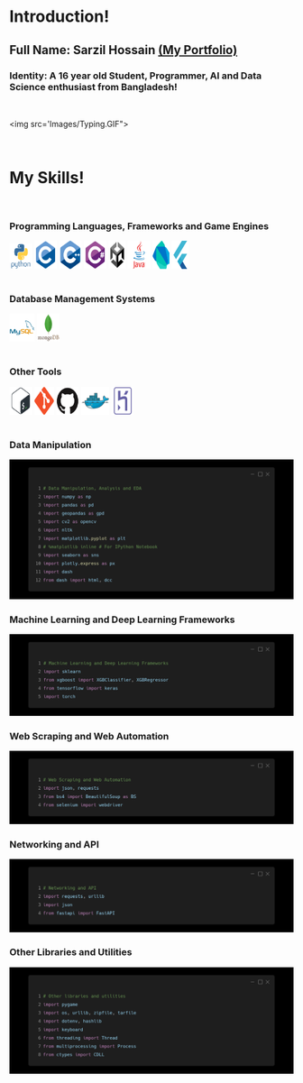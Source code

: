 # Introduction!
## Full Name: Sarzil Hossain [(My Portfolio)](https://prmethus.github.io/)


### Identity: A 16 year old Student, Programmer, AI and Data Science enthusiast from Bangladesh!

</br>

<img src='Images/Typing.GIF">

<br>

# My Skills!

</br>

### Programming Languages, Frameworks and Game Engines

<div class="display:flex">
<img src="https://raw.githubusercontent.com/devicons/devicon/master/icons/python/python-original-wordmark.svg" height="45px" width="40px">
<img src="https://raw.githubusercontent.com/devicons/devicon/master/icons/c/c-original.svg" height="50px" width="40px">
<img src="https://raw.githubusercontent.com/devicons/devicon/master/icons/cplusplus/cplusplus-original.svg" height="50px" width="40px">
<img src="https://raw.githubusercontent.com/devicons/devicon/master/icons/csharp/csharp-original.svg" height="50px" width="40px">
<img src="https://raw.githubusercontent.com/devicons/devicon/master/icons/unity/unity-original.svg" height="50px" width="30px">
<img src="https://raw.githubusercontent.com/devicons/devicon/master/icons/java/java-original-wordmark.svg" height="50px" width="40px">
<img src="https://raw.githubusercontent.com/devicons/devicon/master/icons/dart/dart-original.svg" height="50px" width="30px">
<img src="https://raw.githubusercontent.com/devicons/devicon/master/icons/flutter/flutter-original.svg" height="50px" width="30px">
</div>

</br>

### Database Management Systems

<div class="display:flex">
<img src="https://raw.githubusercontent.com/devicons/devicon/master/icons/mysql/mysql-original-wordmark.svg" height="50px" width="45px">
<img src="https://raw.githubusercontent.com/devicons/devicon/master/icons/mongodb/mongodb-original-wordmark.svg" height="50px" width="40px">
</div>

</br>

### Other Tools

<div class="display:flex">
<img src="
https://raw.githubusercontent.com/devicons/devicon/master/icons/bash/bash-original.svg" height="50px" width="40px">
<img src="https://raw.githubusercontent.com/devicons/devicon/master/icons/git/git-original.svg" height="50px" width="35px">
<img src="https://raw.githubusercontent.com/devicons/devicon/master/icons/github/github-original.svg" height="50px" width="40px">
<img src="https://raw.githubusercontent.com/devicons/devicon/master/icons/docker/docker-original.svg" height="50px" width="50px">
<img src="https://raw.githubusercontent.com/devicons/devicon/master/icons/heroku/heroku-original.svg" height="50px" width="40px">
</div>

</br>

### Data Manipulation
<img src="Images/data_man_prmethus.png">

### Machine Learning and Deep Learning Frameworks
<img src="Images/ml_and_dl_prmethus.png">

### Web Scraping and Web Automation
<img src="Images/web_scra_aut_prmethus.png">

### Networking and API
<img src="Images/networking_api_prmethus.png">

### Other Libraries and Utilities
<img src="Images/other_libs_prmethus.png">
